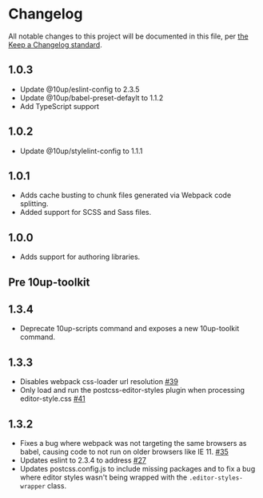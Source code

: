 # Changelog

All notable changes to this project will be documented in this file, per [the Keep a Changelog standard](http://keepachangelog.com/).

## 1.0.3
- Update @10up/eslint-config to 2.3.5
- Update @10up/babel-preset-defaylt to 1.1.2
- Add TypeScript support

## 1.0.2
- Update @10up/stylelint-config to 1.1.1

## 1.0.1
- Adds cache busting to chunk files generated via Webpack code splitting.
- Added support for SCSS and Sass files.

## 1.0.0

- Adds support for authoring libraries.

## Pre 10up-toolkit

## 1.3.4
- Deprecate 10up-scripts command and exposes a new 10up-toolkit command.

## 1.3.3
- Disables webpack css-loader url resolution [#39](https://github.com/10up/10up-scripts/pull/39)
- Only load and run the postcss-editor-styles plugin when processing editor-style.css [#41](https://github.com/10up/10up-scripts/pull/41)

## 1.3.2
- Fixes a bug where webpack was not targeting the same browsers as babel, causing code to not run on older browsers like IE 11. [#35](https://github.com/10up/10up-scripts/pull/35)
- Updates eslint to 2.3.4 to address [#27](https://github.com/10up/10up-scripts/issues/27)
- Updates postcss.config.js to include missing packages and to fix a bug where editor styles wasn't being wrapped with the `.editor-styles-wrapper` class.